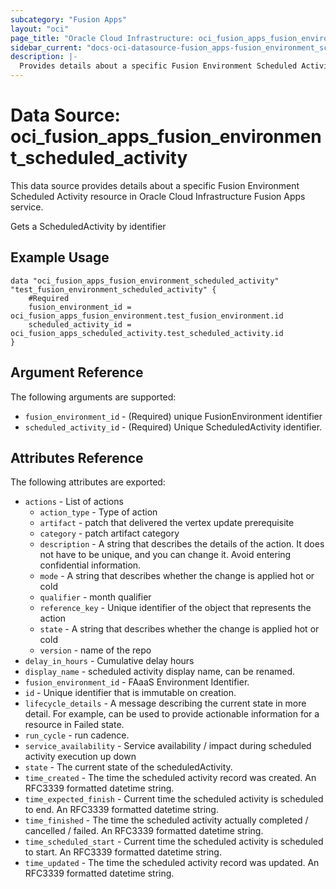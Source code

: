 ```yaml
---
subcategory: "Fusion Apps"
layout: "oci"
page_title: "Oracle Cloud Infrastructure: oci_fusion_apps_fusion_environment_scheduled_activity"
sidebar_current: "docs-oci-datasource-fusion_apps-fusion_environment_scheduled_activity"
description: |-
  Provides details about a specific Fusion Environment Scheduled Activity in Oracle Cloud Infrastructure Fusion Apps service
---
```


# Data Source: oci_fusion_apps_fusion_environment_scheduled_activity
This data source provides details about a specific Fusion Environment Scheduled Activity resource in Oracle Cloud Infrastructure Fusion Apps service.

Gets a ScheduledActivity by identifier

## Example Usage

```hcl
data "oci_fusion_apps_fusion_environment_scheduled_activity" "test_fusion_environment_scheduled_activity" {
	#Required
	fusion_environment_id = oci_fusion_apps_fusion_environment.test_fusion_environment.id
	scheduled_activity_id = oci_fusion_apps_scheduled_activity.test_scheduled_activity.id
}
```

## Argument Reference

The following arguments are supported:

* `fusion_environment_id` - (Required) unique FusionEnvironment identifier
* `scheduled_activity_id` - (Required) Unique ScheduledActivity identifier.


## Attributes Reference

The following attributes are exported:

* `actions` - List of actions
	* `action_type` - Type of action
	* `artifact` - patch that delivered the vertex update prerequisite
	* `category` - patch artifact category
	* `description` - A string that describes the details of the action. It does not have to be unique, and you can change it. Avoid entering confidential information.
	* `mode` - A string that describes whether the change is applied hot or cold
	* `qualifier` - month qualifier
	* `reference_key` - Unique identifier of the object that represents the action
	* `state` - A string that describes whether the change is applied hot or cold
	* `version` - name of the repo
* `delay_in_hours` - Cumulative delay hours
* `display_name` - scheduled activity display name, can be renamed.
* `fusion_environment_id` - FAaaS Environment Identifier.
* `id` - Unique identifier that is immutable on creation.
* `lifecycle_details` - A message describing the current state in more detail. For example, can be used to provide actionable information for a resource in Failed state.
* `run_cycle` - run cadence.
* `service_availability` - Service availability / impact during scheduled activity execution up down
* `state` - The current state of the scheduledActivity.
* `time_created` - The time the scheduled activity record was created. An RFC3339 formatted datetime string.
* `time_expected_finish` - Current time the scheduled activity is scheduled to end. An RFC3339 formatted datetime string.
* `time_finished` - The time the scheduled activity actually completed / cancelled / failed. An RFC3339 formatted datetime string.
* `time_scheduled_start` - Current time the scheduled activity is scheduled to start. An RFC3339 formatted datetime string.
* `time_updated` - The time the scheduled activity record was updated. An RFC3339 formatted datetime string.

